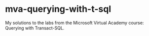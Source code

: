 # mva-querying-with-t-sql
My solutions to the labs from the Microsoft Virtual Academy course: Querying with Transact-SQL.
